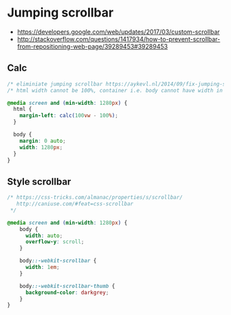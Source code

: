 # Jumping scrollbar

- https://developers.google.com/web/updates/2017/03/custom-scrollbar
- http://stackoverflow.com/questions/1417934/how-to-prevent-scrollbar-from-repositioning-web-page/39289453#39289453

## Calc

```css
/* eliminiate jumping scrollbar https://aykevl.nl/2014/09/fix-jumping-scrollbar */
/* html width cannot be 100%, container i.e. body cannot have width in percentage */

@media screen and (min-width: 1280px) {
  html {
    margin-left: calc(100vw - 100%);
  }

  body {
    margin: 0 auto;
    width: 1280px;
  }
}
```


## Style scrollbar

```css
/* https://css-tricks.com/almanac/properties/s/scrollbar/
   http://caniuse.com/#feat=css-scrollbar
 */

@media screen and (min-width: 1280px) {
    body {
      width: auto;
      overflow-y: scroll;
    }

    body::-webkit-scrollbar {
      width: 1em;
    }

    body::-webkit-scrollbar-thumb {
      background-color: darkgrey;
    }
}
```
